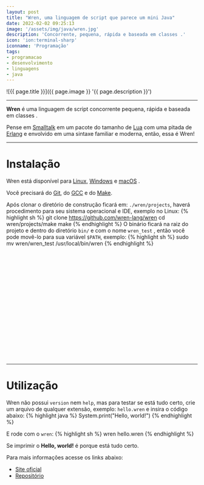 ```yaml
---
layout: post
title: "Wren, uma linguagem de script que parece um mini Java"
date: 2022-02-02 09:25:13
image: '/assets/img/java/wren.jpg'
description: 'Concorrente, pequena, rápida e baseada em classes .'
icon: 'ion:terminal-sharp'
iconname: 'Programação'
tags:
- programacao
- desenvolvimento
- linguagens
- java
---
```


![{{ page.title }}]({{ page.image }} '{{ page.description }}')

---

**Wren** é uma linguagem de script concorrente pequena, rápida e baseada em classes .

Pense em [Smalltalk](https://www.gnu.org/software/smalltalk/) em um pacote do tamanho de [Lua](https://terminalroot.com.br/lua) com uma pitada de [Erlang](https://www.erlang.org/) e envolvido em uma sintaxe familiar e moderna, então, essa é Wren!

---

# Instalação
Wren está disponível para [Linux](https://terminalroot.com.br/tags#linux), [Windows](https://terminalroot.com.br/tags#windows) e [macOS](https://terminalroot.com.br/tags#macos) .

Você precisará do [Git](https://terminalroot.com.br/tags#git), do [GCC](https://terminalroot.com.br/tags#gcc) e do [Make](https://terminalroot.com.br/tags#make).

Após clonar o diretório de construção ficará em: `./wren/projects`, haverá procedimento para seu sistema operacional e IDE, exemplo no Linux:
{% highlight sh %}
git clone https://github.com/wren-lang/wren
cd wren/projects/make
make
{% endhighlight %}
O binário ficará na raiz do projeto e dentro do diretório `bin/` e com o nome `wren_test` , então você pode movê-lo para sua variável `$PATH`, exemplo:
{% highlight sh %}
sudo mv wren/wren_test /usr/local/bin/wren 
{% endhighlight %}


<!-- SQUARE - GAMES ROOT -->
<script async src="//pagead2.googlesyndication.com/pagead/js/adsbygoogle.js"></script>
<ins class="adsbygoogle"
style="display:inline-block;width:336px;height:280px"
data-ad-client="ca-pub-2838251107855362"
data-ad-slot="5351066970"></ins>
<script>
(adsbygoogle = window.adsbygoogle || []).push({});
</script>

---

# Utilização
Wren não possui `version` nem `help`, mas para testar se está tudo certo, crie um arquivo de qualquer extensão, exemplo: `hello.wren` e insira o código abaixo:
{% highlight java %}
System.print("Hello, world!")
{% endhighlight %}

E rode com o `wren`:
{% highlight sh %}
wren hello.wren
{% endhighlight %}

Se imprimir o **Hello, world!** é porque está tudo certo.

Para mais informações acesse os links abaixo:
+ [Site oficial](https://wren.io/)
+ [Repositório](https://github.com/wren-lang/wren)



